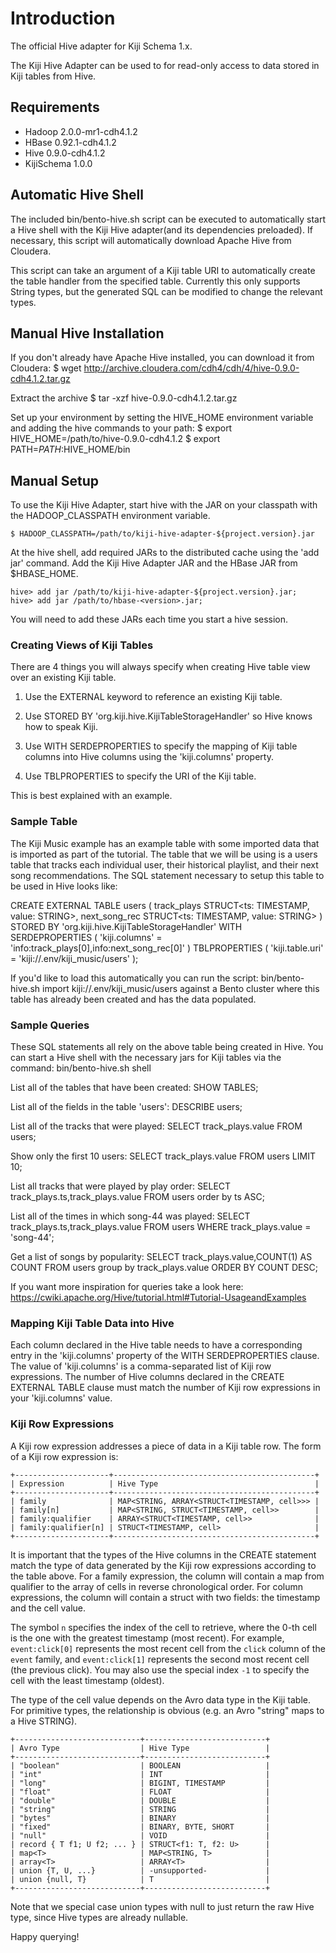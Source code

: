Introduction
============

The official Hive adapter for Kiji Schema 1.x.

The Kiji Hive Adapter can be used to for read-only access to
data stored in Kiji tables from Hive.

## Requirements
   * Hadoop 2.0.0-mr1-cdh4.1.2
   * HBase 0.92.1-cdh4.1.2
   * Hive 0.9.0-cdh4.1.2
   * KijiSchema 1.0.0

## Automatic Hive Shell
The included bin/bento-hive.sh script can be executed to automatically start a Hive shell
with the Kiji Hive adapter(and its dependencies preloaded).  If necessary, this script will
automatically download Apache Hive from Cloudera.

This script can take an argument of a Kiji table URI to automatically create the table handler
from the specified table.  Currently this only supports String types, but the generated SQL
can be modified to change the relevant types.

## Manual Hive Installation

If you don't already have Apache Hive installed, you can download it from Cloudera:
    $ wget http://archive.cloudera.com/cdh4/cdh/4/hive-0.9.0-cdh4.1.2.tar.gz

Extract the archive
    $ tar -xzf hive-0.9.0-cdh4.1.2.tar.gz

Set up your environment by setting the HIVE_HOME environment variable and adding the hive
commands to your path:
    $ export HIVE_HOME=/path/to/hive-0.9.0-cdh4.1.2
    $ export PATH=$PATH:$HIVE_HOME/bin

## Manual Setup

To use the Kiji Hive Adapter, start hive with the JAR on your
classpath with the HADOOP_CLASSPATH environment variable.

    $ HADOOP_CLASSPATH=/path/to/kiji-hive-adapter-${project.version}.jar

At the hive shell, add required JARs to the distributed cache using
the 'add jar' command. Add the Kiji Hive Adapter JAR and the HBase
JAR from $HBASE_HOME.

    hive> add jar /path/to/kiji-hive-adapter-${project.version}.jar;
    hive> add jar /path/to/hbase-<version>.jar;

You will need to add these JARs each time you start a hive session.

### Creating Views of Kiji Tables

There are 4 things you will always specify when creating Hive table
view over an existing Kiji table.

   1. Use the EXTERNAL keyword to reference an existing Kiji table.

   2. Use STORED BY 'org.kiji.hive.KijiTableStorageHandler' so Hive
      knows how to speak Kiji.

   3. Use WITH SERDEPROPERTIES to specify the mapping of Kiji table
      columns into Hive columns using the 'kiji.columns' property.

   4. Use TBLPROPERTIES to specify the URI of the Kiji table.

This is best explained with an example.

### Sample Table

The Kiji Music example has an example table with some imported data that is imported as part
of the tutorial.  The table that we will be using is a users table that tracks each individual
user, their historical playlist, and their next song recommendations.  The SQL statement
necessary to setup this table to be used in Hive looks like:

  CREATE EXTERNAL TABLE users (
    track_plays STRUCT<ts: TIMESTAMP, value: STRING>,
    next_song_rec STRUCT<ts: TIMESTAMP, value: STRING>
  )
  STORED BY 'org.kiji.hive.KijiTableStorageHandler'
  WITH SERDEPROPERTIES (
    'kiji.columns' = 'info:track_plays[0],info:next_song_rec[0]'
  )
  TBLPROPERTIES (
    'kiji.table.uri' = 'kiji://.env/kiji_music/users'
  );

If you'd like to load this automatically you can run the script:
bin/bento-hive.sh import kiji://.env/kiji_music/users
against a Bento cluster where this table has already been created and has the data populated.


### Sample Queries

These SQL statements all rely on the above table being created in Hive.  You can start a Hive
shell with the necessary jars for Kiji tables via the command:
bin/bento-hive.sh shell

List all of the tables that have been created:
    SHOW TABLES;

List all of the fields in the table 'users':
    DESCRIBE users;

List all of the tracks that were played:
    SELECT track_plays.value FROM users;

Show only the first 10 users:
    SELECT track_plays.value FROM users LIMIT 10;

List all tracks that were played by play order:
    SELECT track_plays.ts,track_plays.value FROM users order by ts ASC;

List all of the times in which song-44 was played:
    SELECT track_plays.ts,track_plays.value FROM users WHERE track_plays.value = 'song-44';

Get a list of songs by popularity:
    SELECT track_plays.value,COUNT(1) AS COUNT FROM users group by track_plays.value ORDER BY COUNT DESC;

If you want more inspiration for queries take a look here:
https://cwiki.apache.org/Hive/tutorial.html#Tutorial-UsageandExamples

### Mapping Kiji Table Data into Hive

Each column declared in the Hive table needs to have a corresponding
entry in the 'kiji.columns' property of the WITH SERDEPROPERTIES
clause. The value of 'kiji.columns' is a comma-separated list of
Kiji row expressions. The number of Hive columns declared in the CREATE
EXTERNAL TABLE clause must match the number of Kiji row expressions in
your 'kiji.columns' value.


### Kiji Row Expressions

A Kiji row expression addresses a piece of data in a Kiji table
row. The form of a Kiji row expression is:

    +---------------------+---------------------------------------------+
    | Expression          | Hive Type                                   |
    +---------------------+---------------------------------------------+
    | family              | MAP<STRING, ARRAY<STRUCT<TIMESTAMP, cell>>> |
    | family[n]           | MAP<STRING, STRUCT<TIMESTAMP, cell>>        |
    | family:qualifier    | ARRAY<STRUCT<TIMESTAMP, cell>>              |
    | family:qualifier[n] | STRUCT<TIMESTAMP, cell>                     |
    +---------------------+---------------------------------------------+

It is important that the types of the Hive columns in the CREATE
statement match the type of data generated by the Kiji row
expressions according to the table above. For a family expression, the
column will contain a map from qualifier to the array of cells in
reverse chronological order. For column expressions, the column will
contain a struct with two fields: the timestamp and the cell value.

The symbol `n` specifies the index of the cell to retrieve, where the
0-th cell is the one with the greatest timestamp (most recent). For
example, `event:click[0]` represents the most recent cell from the
`click` column of the `event` family, and `event:click[1]` represents
the second most recent cell (the previous click). You may also use the
special index `-1` to specify the cell with the least timestamp
(oldest).

The type of the cell value depends on the Avro data type in the Kiji
table. For primitive types, the relationship is obvious (e.g. an Avro
"string" maps to a Hive STRING).

    +----------------------------+---------------------------+
    | Avro Type                  | Hive Type                 |
    +----------------------------+---------------------------+
    | "boolean"                  | BOOLEAN                   |
    | "int"                      | INT                       |
    | "long"                     | BIGINT, TIMESTAMP         |
    | "float"                    | FLOAT                     |
    | "double"                   | DOUBLE                    |
    | "string"                   | STRING                    |
    | "bytes"                    | BINARY                    |
    | "fixed"                    | BINARY, BYTE, SHORT       |
    | "null"                     | VOID                      |
    | record { T f1; U f2; ... } | STRUCT<f1: T, f2: U>      |
    | map<T>                     | MAP<STRING, T>            |
    | array<T>                   | ARRAY<T>                  |
    | union {T, U, ...}          | -unsupported-             |
    | union {null, T}            | T                         |
    +----------------------------+---------------------------+

Note that we special case union types with null to just return the raw
Hive type, since Hive types are already nullable.

Happy querying!
